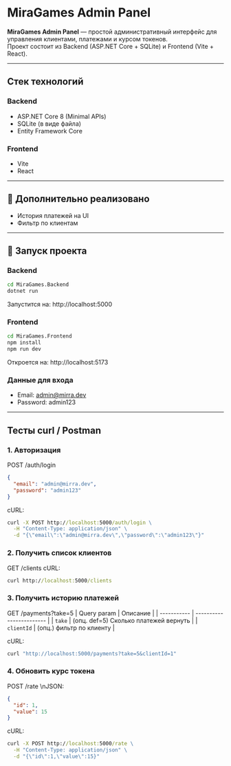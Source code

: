 # MiraGames Admin Panel

**MiraGames Admin Panel** — простой административный интерфейс для управления клиентами, платежами и курсом токенов.  
Проект состоит из Backend (ASP.NET Core + SQLite) и Frontend (Vite + React).

---

## Стек технологий

### Backend
- ASP.NET Core 8 (Minimal APIs)
- SQLite (в виде файла)
- Entity Framework Core

### Frontend
- Vite
- React

---

## 🎁 Дополнительно реализовано
- История платежей на UI
- Фильтр по клиентам

---

## 🚀 Запуск проекта

### Backend

```cmd
cd MiraGames.Backend
dotnet run
```
Запустится на: http://localhost:5000

### Frontend

```cmd
cd MiraGames.Frontend
npm install
npm run dev
```
Откроется на: http://localhost:5173

### Данные для входа
- Email:    admin@mirra.dev  
- Password: admin123

---
## Тесты curl / Postman
### 1. Авторизация
POST /auth/login
```json
{
  "email": "admin@mirra.dev",
  "password": "admin123"
}
```
cURL:
```cmd
curl -X POST http://localhost:5000/auth/login \
  -H "Content-Type: application/json" \
  -d "{\"email\":\"admin@mirra.dev\",\"password\":\"admin123\"}"
```
### 2. Получить список клиентов
GET /clients
cURL:
```cmd
curl http://localhost:5000/clients
```

### 3. Получить историю платежей
GET /payments?take=5
| Query param | Описание                 |
| ----------- | ------------------------ |
| `take`      | (опц. def=5) Сколько платежей вернуть |
| `clientId`  | (опц.) фильтр по клиенту |

cURL:
```cmd
curl "http://localhost:5000/payments?take=5&clientId=1"
```
### 4. Обновить курс токена
POST /rate
\nJSON:
```json
{
  "id": 1,
  "value": 15
}
```

cURL:
```cmd
curl -X POST http://localhost:5000/rate \
  -H "Content-Type: application/json" \
  -d "{\"id\":1,\"value\":15}"
```
